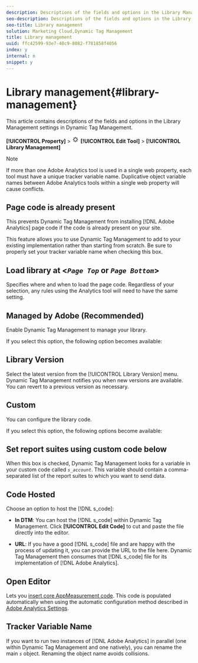 ```yaml
---
description: Descriptions of the fields and options in the Library Management settings in Dynamic Tag Management.
seo-description: Descriptions of the fields and options in the Library Management settings in Dynamic Tag Management.
seo-title: Library management
solution: Marketing Cloud,Dynamic Tag Management
title: Library management
uuid: ffc42599-93e7-40c9-8082-f781858f4056
index: y
internal: n
snippet: y
---
```


# Library management{#library-management}

This article contains descriptions of the fields and options in the Library Management settings in Dynamic Tag Management.

 **[!UICONTROL Property]** > ![](assets/settings_gear.png) **[!UICONTROL Edit Tool]** > **[!UICONTROL Library Management]**

>[!NOTE]
>
>If more than one Adobe Analytics tool is used in a single web property, each tool must have a unique tracker variable name. Duplicative object variable names between Adobe Analytics tools within a single web property will cause conflicts.

## Page code is already present

This prevents Dynamic Tag Management from installing [!DNL Adobe Analytics] page code if the code is already present on your site.

This feature allows you to use Dynamic Tag Management to add to your existing implementation rather than starting from scratch. Be sure to properly set your tracker variable name when checking this box.

## Load library at <*`Page Top`* or *`Page Bottom`*>

Specifies where and when to load the page code. Regardless of your selection, any rules using the Analytics tool will need to have the same setting.

## Managed by Adobe (Recommended)

Enable Dynamic Tag Management to manage your library.

If you select this option, the following option becomes available:

## Library Version

Select the latest version from the [!UICONTROL Library Version] menu. Dynamic Tag Management notifies you when new versions are available. You can revert to a previous version as necessary.

## Custom

You can configure the library code.

If you select this option, the following options become available:

## Set report suites using custom code below

When this box is checked, Dynamic Tag Management looks for a variable in your custom code called *`s_account`*. This variable should contain a comma-separated list of the report suites to which you want to send data.

## Code Hosted

Choose an option to host the [!DNL s_code]:

* **In DTM**: You can host the [!DNL s_code] within Dynamic Tag Management. Click **[!UICONTROL Edit Code]** to cut and paste the file directly into the editor. 

* **URL**: If you have a good [!DNL s_code] file and are happy with the process of updating it, you can provide the URL to the file here. Dynamic Tag Management then consumes that [!DNL s_code] file for its implementation of [!DNL Adobe Analytics].

## Open Editor

Lets you [insert core AppMeasurement code](../tools-reference/analytics-dtm.md#section_E497974E41454C979A8C90A84E2FE537). This code is populated automatically when using the automatic configuration method described in [Adobe Analytics Settings](../tools-reference/analytics-dtm.md#concept_FBA6679A0B79490F8296437F11E5E4F8).

## Tracker Variable Name

If you want to run two instances of [!DNL Adobe Analytics] in parallel (one within Dynamic Tag Management and one natively), you can rename the main *`s`* object. Renaming the object name avoids collisions. 
